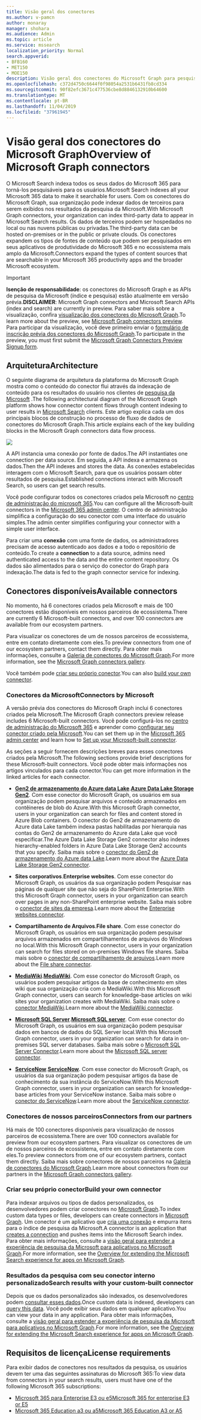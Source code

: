 ```yaml
---
title: Visão geral dos conectores
ms.author: v-pamcn
author: monaray
manager: shohara
ms.audience: Admin
ms.topic: article
ms.service: mssearch
localization_priority: Normal
search.appverid:
- BFB160
- MET150
- MOE150
description: Visão geral dos conectores do Microsoft Graph para pesquisa do Microsfot
ms.openlocfilehash: c372d4750c6644f0f98054a2531b6431fb8cd334
ms.sourcegitcommit: 90f82efc3671c477536cbe8d8846132910b64600
ms.translationtype: MT
ms.contentlocale: pt-BR
ms.lasthandoff: 11/04/2019
ms.locfileid: "37961945"
---
```

# <a name="overview-of-microsoft-graph-connectors"></a><span data-ttu-id="2def1-103">Visão geral dos conectores do Microsoft Graph</span><span class="sxs-lookup"><span data-stu-id="2def1-103">Overview of Microsoft Graph connectors</span></span>

<span data-ttu-id="2def1-104">O Microsoft Search indexa todos os seus dados do Microsoft 365 para torná-los pesquisáveis para os usuários.</span><span class="sxs-lookup"><span data-stu-id="2def1-104">Microsoft Search indexes all your Microsoft 365 data to make it searchable for users.</span></span> <span data-ttu-id="2def1-105">Com os conectores do Microsoft Graph, sua organização pode indexar dados de terceiros para serem exibidos nos resultados da pesquisa da Microsoft.</span><span class="sxs-lookup"><span data-stu-id="2def1-105">With Microsoft Graph connectors, your organization can index third-party data to appear in Microsoft Search results.</span></span> <span data-ttu-id="2def1-106">Os dados de terceiros podem ser hospedados no local ou nas nuvens públicas ou privadas.</span><span class="sxs-lookup"><span data-stu-id="2def1-106">The third-party data can be hosted on-premises or in the public or private clouds.</span></span> <span data-ttu-id="2def1-107">Os conectores expandem os tipos de fontes de conteúdo que podem ser pesquisados em seus aplicativos de produtividade do Microsoft 365 e no ecossistema mais amplo da Microsoft.</span><span class="sxs-lookup"><span data-stu-id="2def1-107">Connectors expand the types of content sources that are searchable in your Microsoft 365 productivity apps and the broader Microsoft ecosystem.</span></span>

> [!IMPORTANT]
> <span data-ttu-id="2def1-108">**Isenção de responsabilidade**: os conectores do Microsoft Graph e as APIs de pesquisa da Microsoft (índice e pesquisa) estão atualmente em versão prévia.</span><span class="sxs-lookup"><span data-stu-id="2def1-108">**DISCLAIMER**: Microsoft Graph connectors and Microsoft Search APIs (index and search) are currently in preview.</span></span> <span data-ttu-id="2def1-109">Para saber mais sobre a visualização, confira [visualização dos conectores do Microsoft Graph](connectors-preview.md).</span><span class="sxs-lookup"><span data-stu-id="2def1-109">To learn more about the preview, see [Microsoft Graph connectors preview](connectors-preview.md).</span></span> <span data-ttu-id="2def1-110">Para participar da visualização, você deve primeiro enviar o [formulário de inscrição prévia dos conectores do Microsoft Graph](https://forms.office.com/Pages/ResponsePage.aspx?id=v4j5cvGGr0GRqy180BHbRxWYgu82J_RFnMMATAS6_chUNVYwNU1CMDNZUDBSSDZKWVo2RDJDRjRLQi4u).</span><span class="sxs-lookup"><span data-stu-id="2def1-110">To participate in the preview, you must first submit the [Microsoft Graph Connectors Preview Signup form](https://forms.office.com/Pages/ResponsePage.aspx?id=v4j5cvGGr0GRqy180BHbRxWYgu82J_RFnMMATAS6_chUNVYwNU1CMDNZUDBSSDZKWVo2RDJDRjRLQi4u).</span></span>

## <a name="architecture"></a><span data-ttu-id="2def1-111">Arquitetura</span><span class="sxs-lookup"><span data-stu-id="2def1-111">Architecture</span></span>
<span data-ttu-id="2def1-112">O seguinte diagrama de arquitetura da plataforma do Microsoft Graph mostra como o conteúdo do conector flui através da indexação de conteúdo para os resultados do usuário nos clientes de [pesquisa da Microsoft](https://docs.microsoft.com/microsoftsearch/overview-microsoft-search) .</span><span class="sxs-lookup"><span data-stu-id="2def1-112">The following architectural diagram of the Microsoft Graph platform shows how connector content flows through content indexing to user results in [Microsoft Search](https://docs.microsoft.com/microsoftsearch/overview-microsoft-search) clients.</span></span> <span data-ttu-id="2def1-113">Este artigo explica cada um dos principais blocos de construção no processo de fluxo de dados de conectores do Microsoft Graph.</span><span class="sxs-lookup"><span data-stu-id="2def1-113">This article explains each of the key building blocks in the Microsoft Graph connectors data flow process.</span></span>

![](media/highlevel-connectors_FINAL.png)

<span data-ttu-id="2def1-114">A API instancia uma conexão por fonte de dados.</span><span class="sxs-lookup"><span data-stu-id="2def1-114">The API instantiates one connection per data source.</span></span> <span data-ttu-id="2def1-115">Em seguida, a API indexa e armazena os dados.</span><span class="sxs-lookup"><span data-stu-id="2def1-115">Then the API indexes and stores the data.</span></span> <span data-ttu-id="2def1-116">As conexões estabelecidas interagem com o Microsoft Search, para que os usuários possam obter resultados de pesquisa.</span><span class="sxs-lookup"><span data-stu-id="2def1-116">Established connections interact with Microsoft Search, so users can get search results.</span></span>

<span data-ttu-id="2def1-117">Você pode configurar todos os conectores criados pela Microsoft no [centro de administração do microsoft 365](https://admin.microsoft.com).</span><span class="sxs-lookup"><span data-stu-id="2def1-117">You can configure all the Microsoft-built connectors in the [Microsoft 365 admin center](https://admin.microsoft.com).</span></span> <span data-ttu-id="2def1-118">O centro de administração simplifica a configuração do seu conector com uma interface do usuário simples.</span><span class="sxs-lookup"><span data-stu-id="2def1-118">The admin center simplifies configuring your connector with a simple user interface.</span></span>

<span data-ttu-id="2def1-119">Para criar uma **conexão** com uma fonte de dados, os administradores precisam de acesso autenticado aos dados e a todo o repositório de conteúdo.</span><span class="sxs-lookup"><span data-stu-id="2def1-119">To create a **connection** to a data source, admins need authenticated access to the data and the entire content repository.</span></span> <span data-ttu-id="2def1-120">Os dados são alimentados para o serviço do conector do Graph para indexação.</span><span class="sxs-lookup"><span data-stu-id="2def1-120">The data is fed to the graph connector service for indexing.</span></span>

## <a name="available-connectors"></a><span data-ttu-id="2def1-121">Conectores disponíveis</span><span class="sxs-lookup"><span data-stu-id="2def1-121">Available connectors</span></span>
<span data-ttu-id="2def1-122">No momento, há 6 conectores criados pela Microsoft e mais de 100 conectores estão disponíveis em nossos parceiros de ecossistema.</span><span class="sxs-lookup"><span data-stu-id="2def1-122">There are currently 6 Microsoft-built connectors, and over 100 connectors are available from our ecosystem partners.</span></span>

<span data-ttu-id="2def1-123">Para visualizar os conectores de um de nossos parceiros de ecossistema, entre em contato diretamente com eles.</span><span class="sxs-lookup"><span data-stu-id="2def1-123">To preview connectors from one of our ecosystem partners, contact them directly.</span></span> <span data-ttu-id="2def1-124">Para obter mais informações, consulte a [Galeria de conectores do Microsoft Graph](connectors-gallery.md).</span><span class="sxs-lookup"><span data-stu-id="2def1-124">For more information, see the [Microsoft Graph connectors gallery](connectors-gallery.md).</span></span>

<span data-ttu-id="2def1-125">Você também pode [criar seu próprio conector](https://docs.microsoft.com/graph/search-concept-overview).</span><span class="sxs-lookup"><span data-stu-id="2def1-125">You can also [build your own connector](https://docs.microsoft.com/graph/search-concept-overview).</span></span>

### <a name="connectors-by-microsoft"></a><span data-ttu-id="2def1-126">Conectores da Microsoft</span><span class="sxs-lookup"><span data-stu-id="2def1-126">Connectors by Microsoft</span></span>
<span data-ttu-id="2def1-127">A versão prévia dos conectores do Microsoft Graph inclui 6 conectores criados pela Microsoft.</span><span class="sxs-lookup"><span data-stu-id="2def1-127">The Microsoft Graph connectors preview release includes 6 Microsoft-built connectors.</span></span> <span data-ttu-id="2def1-128">Você pode configurá-los no [centro de administração do Microsoft 365](https://admin.microsoft.com) e aprender como [configurar seu conector criado pela Microsoft](configure-connector.md).</span><span class="sxs-lookup"><span data-stu-id="2def1-128">You can set them up in the [Microsoft 365 admin center](https://admin.microsoft.com) and learn how to [Set up your Microsoft-built connector](configure-connector.md).</span></span>

<span data-ttu-id="2def1-129">As seções a seguir fornecem descrições breves para esses conectores criados pela Microsoft.</span><span class="sxs-lookup"><span data-stu-id="2def1-129">The following sections provide brief descriptions for these Microsoft-built connectors.</span></span> <span data-ttu-id="2def1-130">Você pode obter mais informações nos artigos vinculados para cada conector.</span><span class="sxs-lookup"><span data-stu-id="2def1-130">You can get more information in the linked articles for each connector.</span></span>

- <span data-ttu-id="2def1-131">**[Gen2 de armazenamento do Azure data Lake](https://docs.microsoft.com/azure/storage/blobs/data-lake-storage-introduction)**.</span><span class="sxs-lookup"><span data-stu-id="2def1-131">**[Azure Data Lake Storage Gen2](https://docs.microsoft.com/azure/storage/blobs/data-lake-storage-introduction)**.</span></span> <span data-ttu-id="2def1-132">Com esse conector do Microsoft Graph, os usuários em sua organização podem pesquisar arquivos e conteúdo armazenados em contêineres de blob do Azure.</span><span class="sxs-lookup"><span data-stu-id="2def1-132">With this Microsoft Graph connector, users in your organization can search for files and content stored in Azure Blob containers.</span></span> <span data-ttu-id="2def1-133">O conector do Gen2 de armazenamento do Azure data Lake também indexa pastas habilitadas por hierarquia nas contas do Gen2 de armazenamento do Azure data Lake que você especificar.</span><span class="sxs-lookup"><span data-stu-id="2def1-133">The Azure Data Lake Storage Gen2 connector also indexes hierarchy-enabled folders in Azure Data Lake Storage Gen2 accounts that you specify.</span></span>
<span data-ttu-id="2def1-134">Saiba mais sobre o [conector do Gen2 de armazenamento do Azure data Lake](azure-data-lake-connector.md).</span><span class="sxs-lookup"><span data-stu-id="2def1-134">Learn more about the [Azure Data Lake Storage Gen2 connector](azure-data-lake-connector.md).</span></span>

- <span data-ttu-id="2def1-135">**Sites corporativos**.</span><span class="sxs-lookup"><span data-stu-id="2def1-135">**Enterprise websites**.</span></span> <span data-ttu-id="2def1-136">Com esse conector do Microsoft Graph, os usuários da sua organização podem Pesquisar nas páginas de qualquer site que não seja do SharePoint Enterprise.</span><span class="sxs-lookup"><span data-stu-id="2def1-136">With this Microsoft Graph connector, users in your organization can search over pages in any non-SharePoint enterprise website.</span></span>
<span data-ttu-id="2def1-137">Saiba mais sobre o [conector de sites da empresa](enterprise-web-connector.md).</span><span class="sxs-lookup"><span data-stu-id="2def1-137">Learn more about the [Enterprise websites connector](enterprise-web-connector.md).</span></span>

- <span data-ttu-id="2def1-138">**Compartilhamento de Arquivos**.</span><span class="sxs-lookup"><span data-stu-id="2def1-138">**File share**.</span></span> <span data-ttu-id="2def1-139">Com esse conector do Microsoft Graph, os usuários em sua organização podem pesquisar arquivos armazenados em compartilhamentos de arquivos do Windows no local.</span><span class="sxs-lookup"><span data-stu-id="2def1-139">With this Microsoft Graph connector, users in your organization can search for files stored on on-premises Windows file shares.</span></span>
<span data-ttu-id="2def1-140">Saiba mais sobre o [conector de compartilhamento de arquivos](file-share-connector.md).</span><span class="sxs-lookup"><span data-stu-id="2def1-140">Learn more about the [File share connector](file-share-connector.md).</span></span>

- <span data-ttu-id="2def1-141">**[MediaWiki](https://www.mediawiki.org/wiki/MediaWiki)**.</span><span class="sxs-lookup"><span data-stu-id="2def1-141">**[MediaWiki](https://www.mediawiki.org/wiki/MediaWiki)**.</span></span> <span data-ttu-id="2def1-142">Com esse conector do Microsoft Graph, os usuários podem pesquisar artigos da base de conhecimento em sites wiki que sua organização cria com o MediaWiki.</span><span class="sxs-lookup"><span data-stu-id="2def1-142">With this Microsoft Graph connector, users can search for knowledge-base articles on wiki sites your organization creates with MediaWiki.</span></span>
<span data-ttu-id="2def1-143">Saiba mais sobre o [conector MediaWiki](mediawiki-connector.md).</span><span class="sxs-lookup"><span data-stu-id="2def1-143">Learn more about the [MediaWiki connector](mediawiki-connector.md).</span></span>

- <span data-ttu-id="2def1-144">**[Microsoft SQL Server](https://www.microsoft.com/sql-server/sql-server-2017)**.</span><span class="sxs-lookup"><span data-stu-id="2def1-144">**[Microsoft SQL server](https://www.microsoft.com/sql-server/sql-server-2017)**.</span></span> <span data-ttu-id="2def1-145">Com esse conector do Microsoft Graph, os usuários em sua organização podem pesquisar dados em bancos de dados do SQL Server local.</span><span class="sxs-lookup"><span data-stu-id="2def1-145">With this Microsoft Graph connector, users in your organization can search for data in on-premises SQL server databases.</span></span>
<span data-ttu-id="2def1-146">Saiba mais sobre o [Microsoft SQL Server Connector](MSSQL-connector.md).</span><span class="sxs-lookup"><span data-stu-id="2def1-146">Learn more about the [Microsoft SQL server connector](MSSQL-connector.md).</span></span>

- <span data-ttu-id="2def1-147">**[ServiceNow](https://www.servicenow.com)**.</span><span class="sxs-lookup"><span data-stu-id="2def1-147">**[ServiceNow](https://www.servicenow.com)**.</span></span> <span data-ttu-id="2def1-148">Com esse conector do Microsoft Graph, os usuários da sua organização podem pesquisar artigos da base de conhecimento da sua instância do ServiceNow.</span><span class="sxs-lookup"><span data-stu-id="2def1-148">With this Microsoft Graph connector, users in your organization can search for knowledge-base articles from your ServiceNow instance.</span></span>
<span data-ttu-id="2def1-149">Saiba mais sobre o [conector do ServiceNow](servicenow-connector.md).</span><span class="sxs-lookup"><span data-stu-id="2def1-149">Learn more about the [ServiceNow connector](servicenow-connector.md).</span></span>

### <a name="connectors-from-our-partners"></a><span data-ttu-id="2def1-150">Conectores de nossos parceiros</span><span class="sxs-lookup"><span data-stu-id="2def1-150">Connectors from our partners</span></span>
<span data-ttu-id="2def1-151">Há mais de 100 conectores disponíveis para visualização de nossos parceiros de ecossistema.</span><span class="sxs-lookup"><span data-stu-id="2def1-151">There are over 100 connectors available for preview from our ecosystem partners.</span></span> <span data-ttu-id="2def1-152">Para visualizar os conectores de um de nossos parceiros de ecossistema, entre em contato diretamente com eles.</span><span class="sxs-lookup"><span data-stu-id="2def1-152">To preview connectors from one of our ecosystem partners, contact them directly.</span></span>
<span data-ttu-id="2def1-153">Saiba mais sobre conectores de nossos parceiros na [Galeria de conectores do Microsoft Graph](connectors-gallery.md).</span><span class="sxs-lookup"><span data-stu-id="2def1-153">Learn more about connectors from our partners in the [Microsoft Graph connectors gallery](connectors-gallery.md).</span></span>

### <a name="build-your-own-connector"></a><span data-ttu-id="2def1-154">Criar seu próprio conector</span><span class="sxs-lookup"><span data-stu-id="2def1-154">Build your own connector</span></span>
<span data-ttu-id="2def1-155">Para indexar arquivos ou tipos de dados personalizados, os desenvolvedores podem criar conectores no [Microsoft Graph](https://developer.microsoft.com/graph/).</span><span class="sxs-lookup"><span data-stu-id="2def1-155">To index custom data types or files, developers can create connectors in [Microsoft Graph](https://developer.microsoft.com/graph/).</span></span> <span data-ttu-id="2def1-156">Um conector é um aplicativo que [cria uma conexão](https://docs.microsoft.com/graph/search-index-manage-connections) e empurra itens para o índice de pesquisa da Microsoft.</span><span class="sxs-lookup"><span data-stu-id="2def1-156">A connector is an application that [creates a connection](https://docs.microsoft.com/graph/search-index-manage-connections) and pushes items into the Microsoft Search index.</span></span> <span data-ttu-id="2def1-157">Para obter mais informações, consulte a [visão geral para estender a experiência de pesquisa da Microsoft para aplicativos no Microsoft Graph](https://docs.microsoft.com/graph/search-concept-overview).</span><span class="sxs-lookup"><span data-stu-id="2def1-157">For more information, see the [Overview for extending the Microsoft Search experience for apps on Microsoft Graph](https://docs.microsoft.com/graph/search-concept-overview).</span></span>

### <a name="search-results-with-your-custom-built-connector"></a><span data-ttu-id="2def1-158">Resultados da pesquisa com seu conector interno personalizado</span><span class="sxs-lookup"><span data-stu-id="2def1-158">Search results with your custom-built connector</span></span>
<span data-ttu-id="2def1-159">Depois que os dados personalizados são indexados, os desenvolvedores podem [consultar esses dados](https://docs.microsoft.com/graph/search-concept-custom-types).</span><span class="sxs-lookup"><span data-stu-id="2def1-159">Once custom data is indexed, developers can [query this data](https://docs.microsoft.com/graph/search-concept-custom-types).</span></span> <span data-ttu-id="2def1-160">Você pode exibir seus dados em qualquer aplicativo.</span><span class="sxs-lookup"><span data-stu-id="2def1-160">You can view your data in any application.</span></span> <span data-ttu-id="2def1-161">Para obter mais informações, consulte a [visão geral para estender a experiência de pesquisa da Microsoft para aplicativos no Microsoft Graph](https://docs.microsoft.com/graph/search-concept-overview).</span><span class="sxs-lookup"><span data-stu-id="2def1-161">For more information, see the [Overview for extending the Microsoft Search experience for apps on Microsoft Graph](https://docs.microsoft.com/graph/search-concept-overview).</span></span>

## <a name="license-requirements"></a><span data-ttu-id="2def1-162">Requisitos de licença</span><span class="sxs-lookup"><span data-stu-id="2def1-162">License requirements</span></span>
<span data-ttu-id="2def1-163">Para exibir dados de conectores nos resultados da pesquisa, os usuários devem ter uma das seguintes assinaturas do Microsoft 365:</span><span class="sxs-lookup"><span data-stu-id="2def1-163">To view data from connectors in your search results, users must have one of the following Microsoft 365 subscriptions:</span></span>
- <span data-ttu-id="2def1-164"><a href="https://www.microsoft.com/microsoft-365/compare-all-microsoft-365-plans" target="_blank">Microsoft 365 para Enterprise E3 ou e5</a></span><span class="sxs-lookup"><span data-stu-id="2def1-164"><a href="https://www.microsoft.com/microsoft-365/compare-all-microsoft-365-plans" target="_blank">Microsoft 365 for enterprise E3 or E5</a></span></span>
- <span data-ttu-id="2def1-165"><a href="https://www.microsoft.com/microsoft-365/academic/compare-office-365-education-plans?activetab=tab:primaryr1" target="_blank">Microsoft 365 Education a3 ou a5</a></span><span class="sxs-lookup"><span data-stu-id="2def1-165"><a href="https://www.microsoft.com/microsoft-365/academic/compare-office-365-education-plans?activetab=tab:primaryr1" target="_blank">Microsoft 365 Education A3 or A5</a></span></span>
